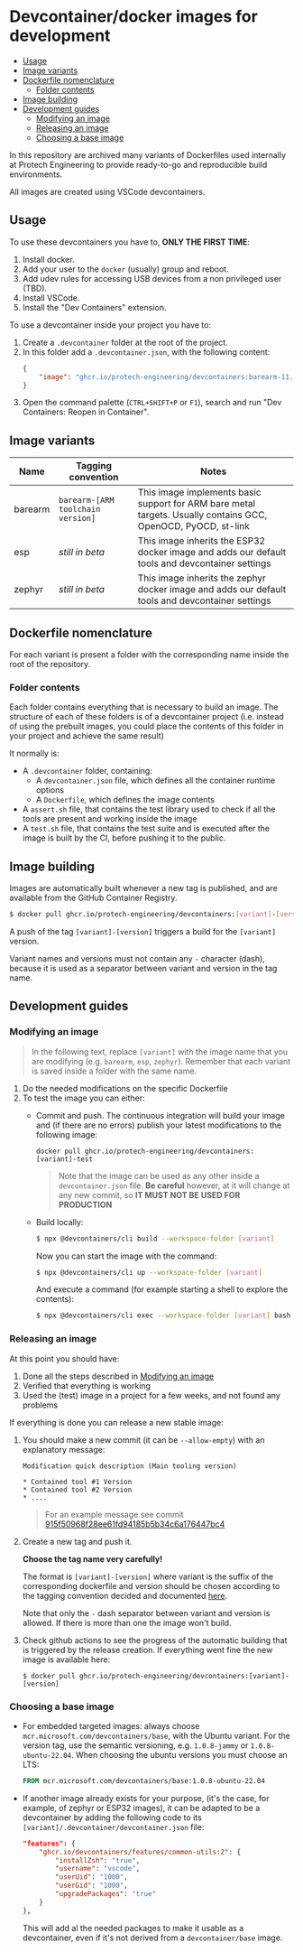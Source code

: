 # Devcontainer/docker images for development

<!-- vscode-markdown-toc -->
* [Usage](#Usage)
* [Image variants](#Imagevariants)
* [Dockerfile nomenclature](#Dockerfilenomenclature)
	* [Folder contents](#Foldercontents)
* [Image building](#Imagebuilding)
* [Development guides](#Developmentguides)
	* [Modifying an image](#Modifyinganimage)
	* [Releasing an image](#Releasinganimage)
	* [Choosing a base image](#Choosingabaseimage)

<!-- vscode-markdown-toc-config
	numbering=false
	autoSave=true
	/vscode-markdown-toc-config -->
<!-- /vscode-markdown-toc -->

In this repository are archived many variants of Dockerfiles used internally at Protech Engineering to provide ready-to-go and reproducible build environments.

All images are created using VSCode devcontainers.



## <a name='Usage'></a>Usage

To use these devcontainers you have to, **ONLY THE FIRST TIME**:

1. Install docker.
2. Add your user to the `docker` (usually) group and reboot.
3. Add udev rules for accessing USB devices from a non privileged user (TBD).
4. Install VSCode.
5. Install the "Dev Containers" extension.

To use a devcontainer inside your project you have to:

1. Create a `.devcontainer` folder at the root of the project.
2. In this folder add a `.devcontainer.json`, with the following content:
	```json
	{
		"image": "ghcr.io/protech-engineering/devcontainers:barearm-11.3.Rel1"
	}
	```
3. Open the command palette (`CTRL+SHIFT+P` or `F1`), search and run "Dev Containers: Reopen in Container".

## <a name='Imagevariants'></a>Image variants

| Name | Tagging convention | Notes |
|------|--------------------|-------|
| barearm | `barearm-[ARM toolchain version]` | This image implements basic support for ARM bare metal targets. Usually contains GCC, OpenOCD, PyOCD, st-link |
| esp | *still in beta* | This image inherits the ESP32 docker image and adds our default tools and devcontainer settings |
| zephyr | *still in beta* | This image inherits the zephyr docker image and adds our default tools and devcontainer settings |

## <a name='Dockerfilenomenclature'></a>Dockerfile nomenclature

For each variant is present a folder with the corresponding name inside the root of the repository.

### <a name='Foldercontents'></a>Folder contents

Each folder contains everything that is necessary to build an image. The structure of each of these folders is of a devcontainer project (i.e. instead of using the prebuilt images, you could place the contents of this folder in your project and achieve the same result)

It normally is:

* A `.devcontainer` folder, containing:
	* A `devcontainer.json` file, which defines all the container runtime options
	* A `Dockerfile`, which defines the image contents
* A `assert.sh` file, that contains the test library used to check if all the tools are present and working inside the image
* A `test.sh` file, that contains the test suite and is executed after the image is built by the CI, before pushing it to the public.

## <a name='Imagebuilding'></a>Image building

Images are automatically built whenever a new tag is published, and are available from the GitHub Container Registry.

```sh
$ docker pull ghcr.io/protech-engineering/devcontainers:[variant]-[version]
```

A push of the tag `[variant]-[version]` triggers a build for the `[variant]` version.

Variant names and versions must not contain any `-` character (dash), because it is used as a separator between variant and version in the tag name.

## <a name='Developmentguides'></a>Development guides

### <a name='Modifyinganimage'></a>Modifying an image

> In the following text, replace `[variant]` with the image name that you are modifying (e.g. `barearm`, `esp`, `zephyr`). Remember that each variant is saved inside a folder with the same name.

1. Do the needed modifications on the specific Dockerfile
2. To test the image you can either:
	* Commit and push. The continuous integration will build your image and (if there are no errors) publish your latest modifications to the following image:
		```
		docker pull ghcr.io/protech-engineering/devcontainers:[variant]-test
		```

		> Note that the image can be used as any other inside a `devcontainer.json` file. **Be careful** however, at it will change at any new commit, so **IT MUST NOT BE USED FOR PRODUCTION**

	* Build locally:
		```bash
		$ npx @devcontainers/cli build --workspace-folder [variant]
		```

		Now you can start the image with the command:

		```bash
		$ npx @devcontainers/cli up --workspace-folder [variant]
		```

		And execute a command (for example starting a shell to explore the contents):

		```bash
		$ npx @devcontainers/cli exec --workspace-folder [variant] bash
		```

### <a name='Releasinganimage'></a>Releasing an image

At this point you should have:
1. Done all the steps described in [Modifying an image](#Modifyinganimage)
2. Verified that everything is working
3. Used the (test) image in a project for a few weeks, and not found any problems

If everything is done you can release a new stable image:

1. You should make a new commit (it can be `--allow-empty`) with an explanatory message:
	```
	Modification quick description (Main tooling version)

	* Contained tool #1 Version
	* Contained tool #2 Version
	* ....
	```

	> For an example message see commit [915f50968f28ee61fd94185b5b34c6a176447bc4](https://github.com/protech-engineering/devcontainers/commit/915f50968f28ee61fd94185b5b34c6a176447bc4)

4. Create a new tag and push it.

	**Choose the tag name very carefully!**

	The format is `[variant]-[version]` where variant is the suffix of the corresponding dockerfile and version should be chosen according to the tagging convention decided and documented [here](#image-variants).

	Note that only the `-` dash separator between variant and version is allowed. If there is more than one the image won't build.

5. Check github actions to see the progress of the automatic building that is triggered by the release creation. If everything went fine the new image is available here:

	```
	$ docker pull ghcr.io/protech-engineering/devcontainers:[variant]-[version]
	```

### <a name='Choosingabaseimage'></a>Choosing a base image

* For embedded targeted images: always choose `mcr.microsoft.com/devcontainers/base`, with the Ubuntu variant. For the version tag, use the semantic versioning, e.g. `1.0.8-jammy` or `1.0.8-ubuntu-22.04`. When choosing the ubuntu versions you must choose an LTS:
	```dockerfile
	FROM mcr.microsoft.com/devcontainers/base:1.0.8-ubuntu-22.04
	```
* If another image already exists for your purpose, (it's the case, for example, of zephyr or ESP32 images), it can be adapted to be a devcontainer by adding the following code to its `[variant]/.devcontainer/devcontainer.json` file:
	```json
	"features": {
		"ghcr.io/devcontainers/features/common-utils:2": {
			"installZsh": "true",
			"username": "vscode",
			"userUid": "1000",
			"userGid": "1000",
			"upgradePackages": "true"
		}
	},
	```
	This will add al the needed packages to make it usable as a devcontainer, even if it's not derived from a `devcontainer/base` image.